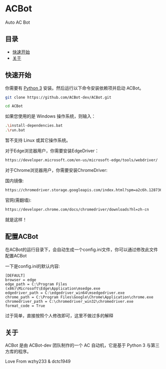 # ACBot

Auto AC Bot

## 目录

- <a href="#ksks">快速开始</a>
- <a href="#gy">关于</a>

## <span id="ksks">快速开始</span>

你需要有 [Python 3](https://www.python.org/) 安装。然后运行以下命令安装依赖项并启动 ACBot。

```bash
git clone https://github.com/ACBot-dev/ACBot.git
```

```bash
cd ACBot
```

如果您使用的是 Windows 操作系统，则输入：

```bash
.\install-dependencies.bat
.\run.bat
```

暂不支持 Linux 或其它操作系统。

对于Edge浏览器用户，你需要安装EdgeDriver：
```html
https://developer.microsoft.com/en-us/microsoft-edge/tools/webdriver/
```

对于Chrome浏览器用户，你需要安装ChromeDriver:

国内镜像:
```html
https://chromedriver.storage.googleapis.com/index.html?spm=a2c6h.12873639.article-detail.7.8c827220LeCh0h
```

官网(需翻墙):
```html
https://developer.chrome.com/docs/chromedriver/downloads?hl=zh-cn
```

就是这样！

## <span id="ksks">配置ACBot</span>

在ACBot的运行目录下，会自动生成一个config.ini文件，你可以通过修改此文件配置ACBot

一下是config.ini的默认内容:
```
[DEFAULT]
browser = edge
edge_path = C:\Program Files (x86)\Microsoft\Edge\Application\msedge.exe
edgedriver_path = C:\edgedriver_win64\msedgedriver.exe
chrome_path = C:\Program Files\Google\Chrome\Application\chrome.exe
chromedriver_path = C:\chromedriver_win32\chromedriver.exe
format_code = True
```

过于简单，直接按照个人修改即可，这里不做过多的解释

## <span id="gy">关于</span>

ACBot 是由 ACBot-dev 团队制作的一个 AC 自动机，它是基于 Python 3 与第三方库的程序。

Love From wzhy233 & dctc1949
